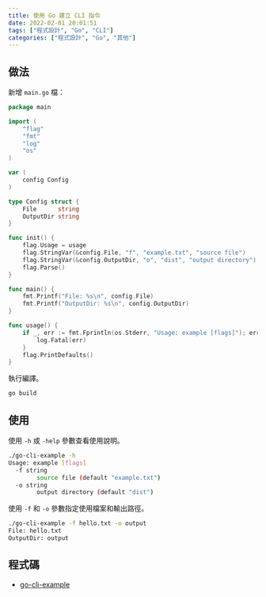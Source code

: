 ```yaml
---
title: 使用 Go 建立 CLI 指令
date: 2022-02-01 20:01:51
tags: ["程式設計", "Go", "CLI"]
categories: ["程式設計", "Go", "其他"]
---
```


## 做法

新增 `main.go` 檔：

```GO
package main

import (
	"flag"
	"fmt"
	"log"
	"os"
)

var (
	config Config
)

type Config struct {
	File      string
	OutputDir string
}

func init() {
	flag.Usage = usage
	flag.StringVar(&config.File, "f", "example.txt", "source file")
	flag.StringVar(&config.OutputDir, "o", "dist", "output directory")
	flag.Parse()
}

func main() {
	fmt.Printf("File: %s\n", config.File)
	fmt.Printf("OutputDir: %s\n", config.OutputDir)
}

func usage() {
	if _, err := fmt.Fprintln(os.Stderr, "Usage: example [flags]"); err != nil {
		log.Fatal(err)
	}
	flag.PrintDefaults()
}
```

執行編譯。

```BASH
go build
```

## 使用

使用 `-h` 或 `-help` 參數查看使用說明。

```BASH
./go-cli-example -h
Usage: example [flags]
  -f string
        source file (default "example.txt")
  -o string
        output directory (default "dist")
```

使用 `-f` 和 `-o` 參數指定使用檔案和輸出路徑。

```BASH
./go-cli-example -f hello.txt -o output
File: hello.txt
OutputDir: output
```

## 程式碼

- [go-cli-example](https://github.com/memochou1993/go-cli-example)
